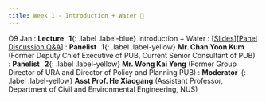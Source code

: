 ```yaml
---
title: Week 1 - Introduction + Water 👏
---
```


O9 Jan 
: **Lecture &nbsp; 1**{: .label .label-blue}  Introduction + Water
  : [[Slides](https://canvas.nus.edu.sg/courses/42112/pages/lecture-1-introduction-+-water?module_item_id=97169)][[Panel Discussion Q&A](https://canvas.nus.edu.sg/courses/42112/discussion_topics/27365)]
: **Panelist &nbsp; 1**{: .label .label-yellow} **Mr. Chan Yoon Kum** (Former Deputy Chief Executive of PUB, Current Senior Consultant of PUB)
: **Panelist &nbsp; 2**{: .label .label-yellow} **Mr. Wong Kai Yeng** (Former Group Director of URA and Director of Policy and Planning PUB)
: **Moderator &nbsp;**{: .label .label-yellow} **Asst Prof. He Xiaogang** (Assistant Professor, Department of Civil and Environmental Engineering, NUS)
